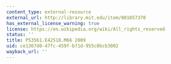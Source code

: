 ```yaml
---
content_type: external-resource
external_url: http://library.mit.edu/item/001657370
has_external_license_warning: true
license: https://en.wikipedia.org/wiki/All_rights_reserved
status: ''
title: PS3561.E42518.M66 2009
uid: ce1367d0-47fc-459f-b71d-955c0bcb3002
wayback_url: ''
---
```

